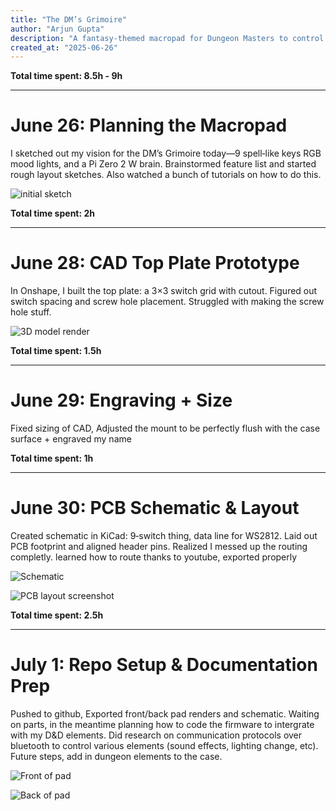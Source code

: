 ```yaml
---
title: "The DM’s Grimoire"
author: "Arjun Gupta"
description: "A fantasy‑themed macropad for Dungeon Masters to control sound, story, and combat  at the table."
created_at: "2025-06-26"
---
```


**Total time spent: 8.5h - 9h**

---

# June 26: Planning the Macropad

I sketched out my vision for the DM’s Grimoire today—9 spell‑like keys RGB mood lights, and a Pi Zero 2 W brain. Brainstormed feature list and started rough layout sketches. Also watched a bunch of tutorials on how to do this. 

![initial sketch](assets/frontpad.png)

**Total time spent: 2h**

---

# June 28: CAD Top Plate Prototype

In Onshape, I built the top plate: a 3×3 switch grid with cutout. Figured out switch spacing and screw hole placement. Struggled with making the screw hole stuff.

![3D model render](assets/pcb_model.png)

**Total time spent: 1.5h**

---

# June 29: Engraving + Size

Fixed sizing of CAD, Adjusted the mount to be perfectly flush with the case surface + engraved my name

**Total time spent: 1h**

---

# June 30: PCB Schematic & Layout

Created schematic in KiCad: 9‑switch thing, data line for WS2812. Laid out PCB footprint and aligned header pins. Realized I messed up the routing completly. learned how to route thanks to youtube, exported properly 

![Schematic](assets/schematic.png)

![PCB layout screenshot](assets/pcb.png)

**Total time spent: 2.5h**

---

# July 1: Repo Setup & Documentation Prep

Pushed to github, Exported front/back pad renders and schematic. Waiting on parts, in the meantime planning how to code the firmware to intergrate with my D&D elements. Did research on communication protocols over bluetooth to control various elements (sound effects, lighting change, etc). Future steps, add in dungeon elements to the case. 

![Front of pad](assets/frontpad.png)

![Back of pad](assets/backpad.png)
